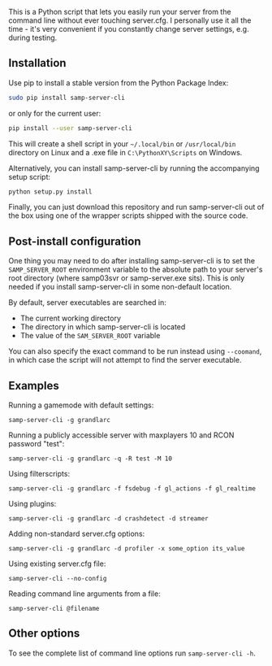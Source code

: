
This is a Python script that lets you easily run your server from the command
line without ever touching server.cfg. I personally use it all the time - it's
very convenient if you constantly change server settings, e.g. during testing.

Installation
------------

Use pip to install a stable version from the Python Package Index:

```sh
sudo pip install samp-server-cli
```

or only for the current user:

```sh
pip install --user samp-server-cli
```

This will create a shell script in your `~/.local/bin` or `/usr/local/bin`
directory on Linux and a .exe file in `C:\PythonXY\Scripts` on Windows.

Alternatively, you can install samp-server-cli by running the accompanying
setup script:

```sh
python setup.py install
```

Finally, you can just download this repository and run samp-server-cli out
of the box using one of the wrapper scripts shipped with the source code.

Post-install configuration
--------------------------

One thing you may need to do after installing samp-server-cli is to set
the `SAMP_SERVER_ROOT` environment variable to the absolute path to your
server's root directory (where samp03svr or samp-server.exe sits). This
is only needed if you install samp-server-cli in some non-default location.

By default, server executables are searched in:

* The current working directory
* The directory in which samp-server-cli is located
* The value of the `SAM_SERVER_ROOT` variable

You can also specify the exact command to be run instead using `--coomand`,
in which case the script will not attempt to find the server executable.

Examples
--------

Running a gamemode with default settings:

```
samp-server-cli -g grandlarc
```

Running a publicly accessible server with maxplayers 10 and RCON
password "test":

```
samp-server-cli -g grandlarc -q -R test -M 10
```

Using filterscripts:

```
samp-server-cli -g grandlarc -f fsdebug -f gl_actions -f gl_realtime
```

Using plugins:

```
samp-server-cli -g grandlarc -d crashdetect -d streamer
```

Adding non-standard server.cfg options:

```
samp-server-cli -g grandlarc -d profiler -x some_option its_value
```

Using existing server.cfg file:

```
samp-server-cli --no-config
```

Reading command line arguments from a file:

```
samp-server-cli @filename
```

Other options
-------------

To see the complete list of command line options run `samp-server-cli -h`.
